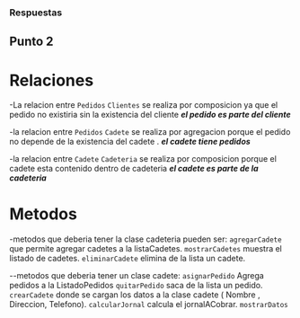 ### Respuestas
## Punto 2
# Relaciones
-La relacion  entre `Pedidos` `Clientes` se realiza por composicion ya que el pedido no existiria sin la existencia del cliente ***el pedido es parte del cliente***

-la relacion entre `Pedidos` `Cadete` se realiza por agregacion porque el pedido no depende de la existencia del cadete . ***el cadete tiene pedidos***

-la relacion entre `Cadete` `Cadeteria` se realiza por composicion porque el cadete esta contenido dentro de cadeteria ***el cadete es parte de la cadeteria***

# Metodos
-metodos que deberia tener la clase cadeteria pueden ser:
    `agregarCadete` que permite agregar cadetes a la listaCadetes.
    `mostrarCadetes` muestra el listado de cadetes.
    `eliminarCadete` elimina de la lista un cadete.

--metodos que deberia tener un clase cadete:
    `asignarPedido` Agrega pedidos a la ListadoPedidos 
    `quitarPedido` saca de la lista un pedido.
    `crearCadete` donde se cargan los datos a la clase cadete ( Nombre , Direccion, Telefono).
    `calcularJornal` calcula el jornalACobrar.
    `mostrarDatos`